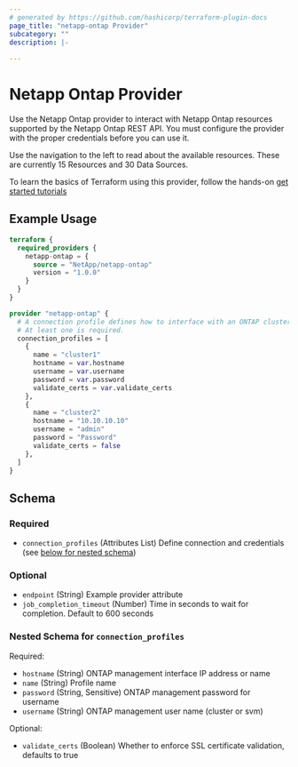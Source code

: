 ```yaml
---
# generated by https://github.com/hashicorp/terraform-plugin-docs
page_title: "netapp-ontap Provider"
subcategory: ""
description: |-
  
---
```


# Netapp Ontap Provider

Use the Netapp Ontap provider to interact with Netapp Ontap resources supported by the Netapp Ontap REST API.
You must configure the provider with the proper credentials before you can use it.

Use the navigation to the left to read about the available resources. These are currently 15 Resources and 30 Data Sources.

To learn the basics of Terraform using this provider, follow the hands-on [get started tutorials](https://developer.hashicorp.com/terraform/tutorials/aws-get-started/infrastructure-as-code)

## Example Usage

```terraform
terraform {
  required_providers {
    netapp-ontap = {
      source = "NetApp/netapp-ontap"
      version = "1.0.0"
    }
  }
}

provider "netapp-ontap" {
  # A connection profile defines how to interface with an ONTAP cluster or svm.
  # At least one is required.
  connection_profiles = [
    {
      name = "cluster1"
      hostname = var.hostname
      username = var.username
      password = var.password
      validate_certs = var.validate_certs
    },
    {
      name = "cluster2"
      hostname = "10.10.10.10"
      username = "admin"
      password = "Password"
      validate_certs = false
    },
  ]
}
```

<!-- schema generated by tfplugindocs -->
## Schema

### Required

- `connection_profiles` (Attributes List) Define connection and credentials (see [below for nested schema](#nestedatt--connection_profiles))

### Optional

- `endpoint` (String) Example provider attribute
- `job_completion_timeout` (Number) Time in seconds to wait for completion. Default to 600 seconds

<a id="nestedatt--connection_profiles"></a>
### Nested Schema for `connection_profiles`

Required:

- `hostname` (String) ONTAP management interface IP address or name
- `name` (String) Profile name
- `password` (String, Sensitive) ONTAP management password for username
- `username` (String) ONTAP management user name (cluster or svm)

Optional:

- `validate_certs` (Boolean) Whether to enforce SSL certificate validation, defaults to true

